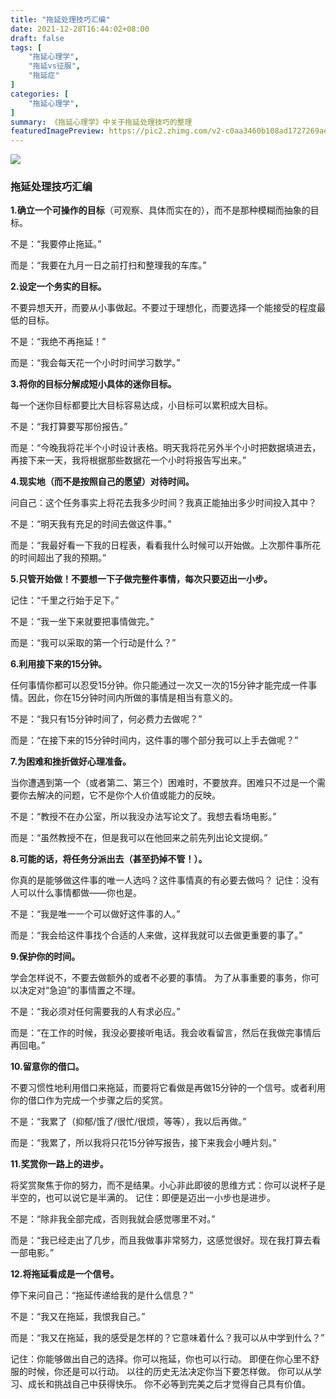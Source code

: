 ```yaml
---
title: "拖延处理技巧汇编"
date: 2021-12-28T16:44:02+08:00
draft: false
tags: [
    "拖延心理学",
    "拖延vs征服",
    "拖延症"
] 
categories: [
    "拖延心理学",
]
summary: 《拖延心理学》中关于拖延处理技巧的整理
featuredImagePreview: https://pic2.zhimg.com/v2-c0aa3460b108ad1727269ae4dd7bd65d_r.jpg
---
```

![](https://pic2.zhimg.com/v2-c0aa3460b108ad1727269ae4dd7bd65d_r.jpg)

### 拖延处理技巧汇编

**1.确立一个可操作的目标**（可观察、具体而实在的），而不是那种模糊而抽象的目标。

不是：“我要停止拖延。”

而是：“我要在九月一日之前打扫和整理我的车库。”



**2.设定一个务实的目标。**

不要异想天开，而要从小事做起。不要过于理想化，而要选择一个能接受的程度最低的目标。

不是：“我绝不再拖延！”

而是：“我会每天花一个小时时间学习数学。”



**3.将你的目标分解成短小具体的迷你目标。**

每一个迷你目标都要比大目标容易达成，小目标可以累积成大目标。

不是：“我打算要写那份报告。”

而是：“今晚我将花半个小时设计表格。明天我将花另外半个小时把数据填进去，再接下来一天，我将根据那些数据花一个小时将报告写出来。”



**4.现实地（而不是按照自己的愿望）对待时间。**

问自己：这个任务事实上将花去我多少时间？我真正能抽出多少时间投入其中？

不是：“明天我有充足的时间去做这件事。”

而是：“我最好看一下我的日程表，看看我什么时候可以开始做。上次那件事所花的时间超出了我的预期。”



**5.只管开始做！不要想一下子做完整件事情，每次只要迈出一小步。**

记住：“千里之行始于足下。”

不是：“我一坐下来就要把事情做完。”

而是：“我可以采取的第一个行动是什么？”



**6.利用接下来的15分钟。**

任何事情你都可以忍受15分钟。你只能通过一次又一次的15分钟才能完成一件事情。因此，你在15分钟时间内所做的事情是相当有意义的。

不是：“我只有15分钟时间了，何必费力去做呢？”

而是：“在接下来的15分钟时间内，这件事的哪个部分我可以上手去做呢？”



**7.为困难和挫折做好心理准备。**

当你遭遇到第一个（或者第二、第三个）困难时，不要放弃。困难只不过是一个需要你去解决的问题，它不是你个人价值或能力的反映。

不是：“教授不在办公室，所以我没办法写论文了。我想去看场电影。”

而是：“虽然教授不在，但是我可以在他回来之前先列出论文提纲。”



**8.可能的话，将任务分派出去（甚至扔掉不管！）。**

你真的是能够做这件事的唯一人选吗？这件事情真的有必要去做吗？
记住：没有人可以什么事情都做——你也是。

不是：“我是唯一一个可以做好这件事的人。”

而是：“我会给这件事找个合适的人来做，这样我就可以去做更重要的事了。”



**9.保护你的时间。**

学会怎样说不，不要去做额外的或者不必要的事情。
为了从事重要的事务，你可以决定对“急迫”的事情置之不理。

不是：“我必须对任何需要我的人有求必应。”

而是：“在工作的时候，我没必要接听电话。我会收看留言，然后在我做完事情后再回电。”



**10.留意你的借口。**

不要习惯性地利用借口来拖延，而要将它看做是再做15分钟的一个信号。或者利用你的借口作为完成一个步骤之后的奖赏。

不是：“我累了（抑郁/饿了/很忙/很烦，等等），我以后再做。”

而是：“我累了，所以我将只花15分钟写报告，接下来我会小睡片刻。”



**11.奖赏你一路上的进步。**

将奖赏聚焦于你的努力，而不是结果。小心非此即彼的思维方式：你可以说杯子是半空的，也可以说它是半满的。
记住：即便是迈出一小步也是进步。

不是：“除非我全部完成，否则我就会感觉哪里不对。”

而是：“我已经走出了几步，而且我做事非常努力，这感觉很好。现在我打算去看一部电影。”



**12.将拖延看成是一个信号。**

停下来问自己：“拖延传递给我的是什么信息？”

不是：“我又在拖延，我恨我自己。”

而是：“我又在拖延，我的感受是怎样的？它意味着什么？我可以从中学到什么？”

记住：你能够做出自己的选择。你可以拖延，你也可以行动。
即便在你心里不舒服的时候，你还是可以行动。
以往的历史无法决定你当下要怎样做。
你可以从学习、成长和挑战自己中获得快乐。
你不必等到完美之后才觉得自己具有价值。